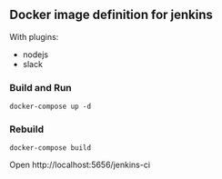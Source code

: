 ## Docker image definition for jenkins

With plugins:

  - nodejs
  - slack

### Build and Run

    docker-compose up -d

### Rebuild

    docker-compose build

Open http://localhost:5656/jenkins-ci
